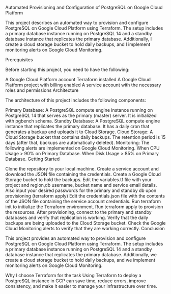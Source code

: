 Automated Provisioning and Configuration of PostgreSQL on Google Cloud Platform

This project describes an automated way to provision and configure PostgreSQL on Google Cloud Platform using Terraform. The setup includes a primary database instance running on PostgreSQL 14 and a standby database instance that replicates the primary database. Additionally, I create a cloud storage bucket to hold daily backups, and I implement monitoring alerts on Google Cloud Monitoring.

Prerequisites

Before starting this project, you need to have the following:

A Google Cloud Platform account
Terraform installed
A Google Cloud Platform project with billing enabled
A service account with the necessary roles and permissions
Architecture

The architecture of this project includes the following components:

Primary Database: A PostgreSQL compute engine instance running on PostgreSQL 14 that serves as the primary (master) server. It is initialized with pgbench schema.
Standby Database: A PostgreSQL compute engine instance that replicates the primary database. It has a daily cron that generates a backup and uploads it to Cloud Storage.
Cloud Storage: A Cloud Storage bucket that contains daily backups. The retention period is 15 days (after that, backups are automatically deleted).
Monitoring: The following alerts are implemented on Google Cloud Monitoring.
When CPU Usage > 90% on Primary Database.
When Disk Usage > 85% on Primary Database.
Getting Started

Clone the repository to your local machine.
Create a service account and download the JSON file containing the credentials.
Create a Google Cloud Storage bucket to hold the backups.
Edit the variables.tf file with your project and region,db username, bucket name and service email details.
Also input your desired passwords for the primary and standby db upon provisioning (terraform apply)
Edit the credentials.json file with the contents of the JSON file containing the service account credentials.
Run terraform init to initialize the Terraform environment.
Run terraform apply to provision the resources.
After provisioning, connect to the primary and standby databases and verify that replication is working.
Verify that the daily backups are being uploaded to the Cloud Storage bucket.
Check the Google Cloud Monitoring alerts to verify that they are working correctly.
Conclusion

This project provides an automated way to provision and configure PostgreSQL on Google Cloud Platform using Terraform. The setup includes a primary database instance running on PostgreSQL 14 and a standby database instance that replicates the primary database. Additionally, we create a cloud storage bucket to hold daily backups, and we implement monitoring alerts on Google Cloud Monitoring.


Why I choose Terraform for the task
 Using Terraform to deploy a PostgreSQL instance in GCP can save time, reduce errors, improve consistency, and make it easier to manage your infrastructure over time.

